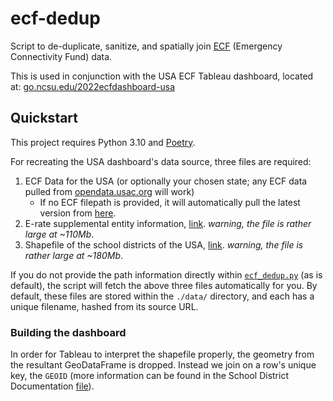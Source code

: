 # ecf-dedup

Script to de-duplicate, sanitize, and spatially join
[ECF](https://opendata.usac.org/Emergency-Connectivity-Fund/Emergency-Connectivity-Fund-FCC-Form-471/i5j4-3rvr)
(Emergency Connectivity Fund) data.

This is used in conjunction with the USA ECF Tableau dashboard, located at:
[go.ncsu.edu/2022ecfdashboard-usa](https://go.ncsu.edu/2022ecfdashboard-usa)

## Quickstart

This project requires Python 3.10 and [Poetry](https://python-poetry.org/).

For recreating the USA dashboard's data source, three files are required:

1. ECF Data for the USA (or optionally your chosen state; any ECF data pulled from
   [opendata.usac.org](https://opendata.usac.org/) will work)
    - If no ECF filepath is provided, it will automatically pull the latest version from
      [here](<(https://opendata.usac.org/Emergency-Connectivity-Fund/Emergency-Connectivity-Fund-FCC-Form-471/i5j4-3rvr)>).
2. E-rate supplemental entity information,
   [link](https://opendata.usac.org/E-rate/E-Rate-Supplemental-Entity-Information/7i5i-83qf).
   _warning, the file is rather large at ~110Mb_.
3. Shapefile of the school districts of the USA,
   [link](https://nces.ed.gov/programs/edge/Geographic/DistrictBoundaries). _warning,
   the file is rather large at ~180Mb_.

If you do not provide the path information directly within [`ecf_dedup.py`](ecf_deup.py)
(as is default), the script will fetch the above three files automatically for you. By
default, these files are stored within the `./data/` directory, and each has a unique
filename, hashed from its source URL.

### Building the dashboard

In order for Tableau to interpret the shapefile properly, the geometry from the
resultant GeoDataFrame is dropped. Instead we join on a row's unique key, the `GEOID`
(more information can be found in the School District Documentation
[file](https://nces.ed.gov/programs/edge/docs/EDGE_SDBOUNDARIES_COMPOSITE_FILEDOC.pdf)).
